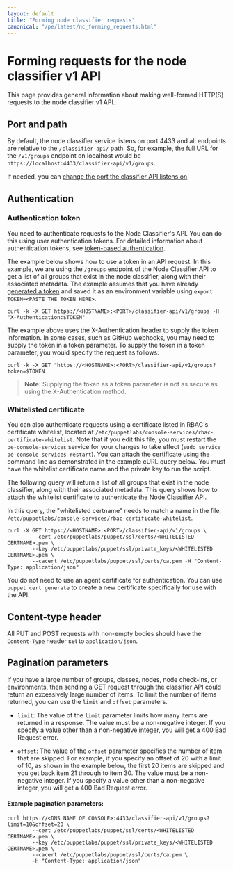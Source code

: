 ```yaml
---
layout: default
title: "Forming node classifier requests"
canonical: "/pe/latest/nc_forming_requests.html"
---
```


# Forming requests for the node classifier v1 API

This page provides general information about making well-formed HTTP(S) requests to the node classifier v1 API.

## Port and path

By default, the node classifier service listens on port 4433 and all endpoints are relative to the `/classifier-api/` path. So, for example, the full URL for the `/v1/groups` endpoint on localhost would be `https://localhost:4433/classifier-api/v1/groups`.

If needed, you can [change the port the classifier API listens on](./console_config.html#changing-the-consoles-api-port).  

## Authentication

### Authentication token

You need to authenticate requests to the Node Classifier's API. You can do this using user authentication tokens. For detailed information about authentication tokens, see [token-based authentication](./rbac_token_auth.html).

The example below shows how to use a token in an API request. In this example, we are using the `/groups` endpoint of the Node Classifier API to get a list of all groups that exist in the node classifier, along with their associated metadata. The example assumes that you have already [generated a token](./rbac_token_auth.html#generating-a-token-using-the-api-endpoint) and saved it as an environment variable using `export TOKEN=<PASTE THE TOKEN HERE>`.

    curl -k -X GET https://<HOSTNAME>:<PORT>/classifier-api/v1/groups -H "X-Authentication:$TOKEN"

The example above uses the X-Authentication header to supply the token information. In some cases, such as GitHub webhooks, you may need to supply the token in a token parameter. To supply the token in a token parameter, you would specify the request as follows:

    curl -k -X GET "https://<HOSTNAME>:<PORT>/classifier-api/v1/groups?token=$TOKEN

> **Note:** Supplying the token as a token parameter is not as secure as using the X-Authentication method.

### Whitelisted certificate

You can also authenticate requests using a certificate listed in RBAC's certificate whitelist, located at `/etc/puppetlabs/console-services/rbac-certificate-whitelist`. Note that if you edit this file, you must restart the `pe-console-services` service for your changes to take effect (`sudo service pe-console-services restart`). You can attach the certificate using the command line as demonstrated in the example cURL query below. You must have the whitelist certificate name and the private key to run the script.

The following query will return a list of all groups that exist in the node classifier, along with their associated metadata. This query shows how to attach the whitelist certificate to authenticate the Node Classifier API.

In this query, the "whitelisted certname" needs to match a name in the file, `/etc/puppetlabs/console-services/rbac-certificate-whitelist`.

```
curl -X GET https://<HOSTNAME>:<PORT>/classifier-api/v1/groups \
		--cert /etc/puppetlabs/puppet/ssl/certs/<WHITELISTED CERTNAME>.pem \
		--key /etc/puppetlabs/puppet/ssl/private_keys/<WHITELISTED CERTNAME>.pem \
		--cacert /etc/puppetlabs/puppet/ssl/certs/ca.pem -H "Content-Type: application/json"
```

You do not need to use an agent certificate for authentication. You can use `puppet cert generate` to create a new certificate specifically for use with the API.

## Content-type header

All PUT and POST requests with non-empty bodies should have the `Content-Type` header set to `application/json`.

## Pagination parameters

If you have a large number of groups, classes, nodes, node check-ins, or environments, then sending a GET request through the classifier API could return an excessively large number of items. To limit the number of items returned, you can use the `limit` and `offset` parameters.

* `limit`: The value of the `limit` parameter limits how many items are returned in a response. The value must be a non-negative integer. If you specify a value other than a non-negative integer, you will get a 400 Bad Request error.

* `offset`: The value of the `offset` parameter specifies the number of item that are skipped. For example, if you specify an offset of 20 with a limit of 10, as shown in the example below, the first 20 items are skipped and you get back item 21 through to item 30. The value must be a non-negative integer. If you specify a value other than a non-negative integer, you will get a 400 Bad Request error.

#### Example pagination parameters:

```
curl https://<DNS NAME OF CONSOLE>:4433/classifier-api/v1/groups?limit=10&offset=20 \
		--cert /etc/puppetlabs/puppet/ssl/certs/<WHITELISTED CERTNAME>.pem \
		--key /etc/puppetlabs/puppet/ssl/private_keys/<WHITELISTED CERTNAME>.pem \
		--cacert /etc/puppetlabs/puppet/ssl/certs/ca.pem \
		-H "Content-Type: application/json"
```